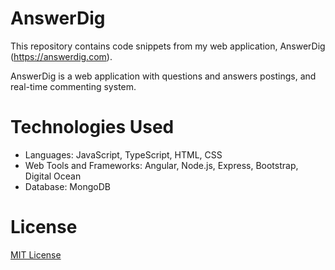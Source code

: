 # AnswerDig
This repository contains code snippets from my web application, AnswerDig (https://answerdig.com).

AnswerDig is a web application with questions and answers postings, and real-time commenting system.

# Technologies Used
- Languages: JavaScript, TypeScript, HTML, CSS
- Web Tools and Frameworks: Angular, Node.js, Express, Bootstrap, Digital Ocean
- Database: MongoDB

# License
[MIT License](./LICENSE.md)
